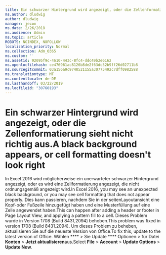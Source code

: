 ```yaml
---
title: Ein schwarzer Hintergrund wird angezeigt, oder die Zellenformatierung sieht nicht richtig aus.
ms.author: dludwig
author: dludwig
manager: jecon
ms.date: 2/26/2018
ms.audience: Admin
ms.topic: article
ROBOTS: NOINDEX, NOFOLLOW
localization_priority: Normal
ms.collection: Adm_O365
ms.custom: ''
ms.assetid: 92095f9c-4610-443c-8fc4-ddc49b2e6162
ms.openlocfilehash: ce476961ac8126b8de2f63dc52b9ff26d02711b8
ms.sourcegitcommit: 03a156a9c9740521155a30775492c7dff0982588
ms.translationtype: MT
ms.contentlocale: de-DE
ms.lasthandoff: 03/22/2019
ms.locfileid: "30760193"
---
```

# <a name="a-black-background-appears-or-cell-formatting-doesnt-look-right"></a><span data-ttu-id="bfb72-102">Ein schwarzer Hintergrund wird angezeigt, oder die Zellenformatierung sieht nicht richtig aus.</span><span class="sxs-lookup"><span data-stu-id="bfb72-102">A black background appears, or cell formatting doesn't look right</span></span>

<span data-ttu-id="bfb72-103">In Excel 2016 wird möglicherweise ein unerwarteter schwarzer Hintergrund angezeigt, oder es wird eine Zellformatierung angezeigt, die nicht ordnungsgemäß angezeigt wird.</span><span class="sxs-lookup"><span data-stu-id="bfb72-103">In Excel 2016, you may see an unexpected black background, or you may see cell formatting that does not appear properly.</span></span> <span data-ttu-id="bfb72-104">Dies kann passieren, nachdem Sie in der seitenLayoutansicht eine Kopf-oder Fußzeile hinzugefügt haben und eine Musterfüllung auf eine Zelle angewendet haben.</span><span class="sxs-lookup"><span data-stu-id="bfb72-104">This can happen after adding a header or footer in Page Layout View, and applying a pattern fill to a cell.</span></span> <span data-ttu-id="bfb72-105">Dieses Problem wurde in Version 1708 (Build 8431,2094) behoben.</span><span class="sxs-lookup"><span data-stu-id="bfb72-105">This problem was fixed in version 1708 (Build 8431.2094).</span></span> <span data-ttu-id="bfb72-106">Um dieses Problem zu beheben, aktualisieren Sie auf die neueste Version von Office.</span><span class="sxs-lookup"><span data-stu-id="bfb72-106">To fix this, update to the latest version of Office.</span></span> <span data-ttu-id="bfb72-107">Wählen \*\*\*\* \> Sie Update \*\*\*\* Optionen \> für Datei **Konten** \> **Jetzt aktualisieren**aus.</span><span class="sxs-lookup"><span data-stu-id="bfb72-107">Select **File** \> **Account** \> **Update Options** \> **Update Now**.</span></span>
  

